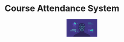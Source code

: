 # Course Attendance System
<div align="center">
    <a><img width="100" src="FD_FR_2.png" alt="soft"></a>
</div>
